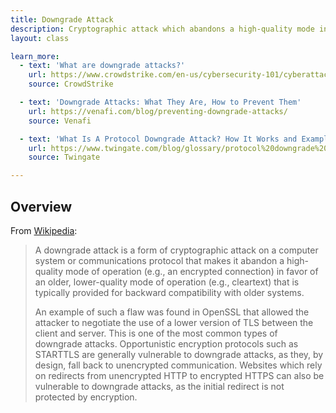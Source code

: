 ```yaml
---
title: Downgrade Attack
description: Cryptographic attack which abandons a high-quality mode in favor of a lower-quality mode
layout: class

learn_more:
  - text: 'What are downgrade attacks?'
    url: https://www.crowdstrike.com/en-us/cybersecurity-101/cyberattacks/downgrade-attack/
    source: CrowdStrike

  - text: 'Downgrade Attacks: What They Are, How to Prevent Them'
    url: https://venafi.com/blog/preventing-downgrade-attacks/
    source: Venafi

  - text: 'What Is A Protocol Downgrade Attack? How It Works and Examples'
    url: https://www.twingate.com/blog/glossary/protocol%20downgrade%20attack
    source: Twingate

---
```


## Overview

From [Wikipedia]:

> A downgrade attack is a form of cryptographic attack on a computer system or communications protocol that makes it abandon a high-quality mode of operation (e.g., an encrypted connection) in favor of an older, lower-quality mode of operation (e.g., cleartext) that is typically provided for backward compatibility with older systems.
>
> An example of such a flaw was found in OpenSSL that allowed the attacker to negotiate the use of a lower version of TLS between the client and server. This is one of the most common types of downgrade attacks. Opportunistic encryption protocols such as STARTTLS are generally vulnerable to downgrade attacks, as they, by design, fall back to unencrypted communication. Websites which rely on redirects from unencrypted HTTP to encrypted HTTPS can also be vulnerable to downgrade attacks, as the initial redirect is not protected by encryption.

[Wikipedia]: https://en.wikipedia.org/wiki/Downgrade_attack
